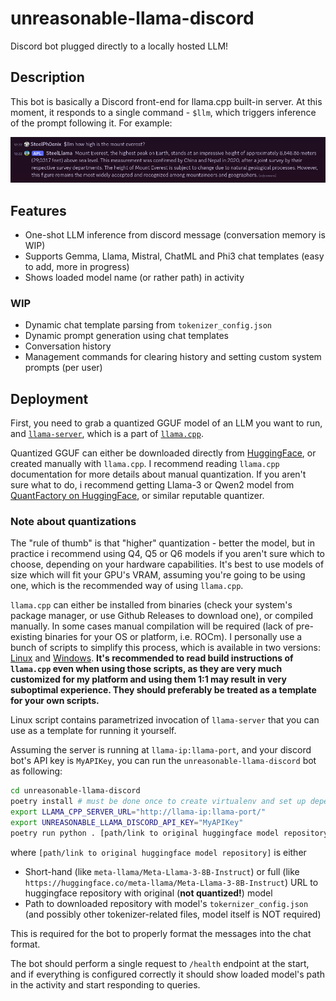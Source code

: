 # unreasonable-llama-discord

Discord bot plugged directly to a locally hosted LLM!

## Description

This bot is basically a Discord front-end for llama.cpp built-in server.
At this moment, it responds to a single command - `$llm`, which triggers inference of the prompt following it.
For example:

![example response](./pics/example_response.png)

## Features

- One-shot LLM inference from discord message (conversation memory is WIP)
- Supports Gemma, Llama, Mistral, ChatML and Phi3 chat templates (easy to add, more in progress)
- Shows loaded model name (or rather path) in activity

### WIP

- Dynamic chat template parsing from `tokenizer_config.json`
- Dynamic prompt generation using chat templates
- Conversation history
- Management commands for clearing history and setting custom system prompts (per user)

## Deployment

First, you need to grab a quantized GGUF model of an LLM you want to run, and [`llama-server`](https://github.com/ggerganov/llama.cpp/tree/master/examples/server), which is a part of [`llama.cpp`](https://github.com/ggerganov/llama.cpp).

Quantized GGUF can either be downloaded directly from [HuggingFace](https://huggingface.co/), or created manually with `llama.cpp`.
I recommend reading `llama.cpp` documentation for more details about manual quantization. If you aren't sure what to do, i recommend getting Llama-3 or Qwen2 model from [QuantFactory on HuggingFace](https://huggingface.co/QuantFactory), or similar reputable quantizer.

### Note about quantizations

The "rule of thumb" is that "higher" quantization - better the model, but in practice i recommend using Q4, Q5 or Q6 models if you aren't sure which to choose, depending on your hardware capabilities. It's best to use models of size which will fit your GPU's VRAM, assuming you're going to be using one, which is the recommended way of using `llama.cpp`.

`llama.cpp` can either be installed from binaries (check your system's package manager, or use Github Releases to download one), or compiled manually. In some cases manual compilation will be required (lack of pre-existing binaries for your OS or platform, i.e. ROCm). I personally use a bunch of scripts to simplify this process, which is available in two versions: [Linux](https://gist.github.com/SteelPh0enix/760107a1749df8203fd7b0943fcb5976) and [Windows](https://gist.github.com/SteelPh0enix/8651ed5a6ea571b1cd11b8c9fa47ac47). **It's recommended to read build instructions of `llama.cpp` even when using those scripts, as they are very much customized for my platform and using them 1:1 may result in very suboptimal experience. They should preferably be treated as a template for your own scripts.**

Linux script contains parametrized invocation of `llama-server` that you can use as a template for running it yourself.

Assuming the server is running at `llama-ip:llama-port`, and your discord bot's API key is `MyAPIKey`, you can run the `unreasonable-llama-discord` bot as following:

```bash
cd unreasonable-llama-discord
poetry install # must be done once to create virtualenv and set up dependencies for the bot
export LLAMA_CPP_SERVER_URL="http://llama-ip:llama-port/"
export UNREASONABLE_LLAMA_DISCORD_API_KEY="MyAPIKey"
poetry run python . [path/link to original huggingface model repository]
```

where `[path/link to original huggingface model repository]` is either
* Short-hand (like `meta-llama/Meta-Llama-3-8B-Instruct`) or full (like `https://huggingface.co/meta-llama/Meta-Llama-3-8B-Instruct`) URL to huggingface repository with original (**not quantized!**) model
* Path to downloaded repository with model's `tokernizer_config.json` (and possibly other tokenizer-related files, model itself is NOT required)

This is required for the bot to properly format the messages into the chat format.

The bot should perform a single request to `/health` endpoint at the start, and if everything is configured correctly it should show loaded model's path in the activity and start responding to queries.
